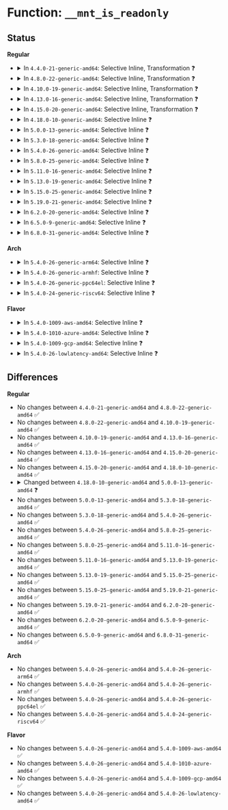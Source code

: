 # Function: <code>__mnt_is_readonly</code>

## Status
<b>Regular</b>
<ul>
<li>
<details>
<summary>In <code>4.4.0-21-generic-amd64</code>: Selective Inline, Transformation ❓</summary>

```c
int __mnt_is_readonly(struct vfsmount * mnt)
```

```json
{
  "name": "__mnt_is_readonly",
  "collision_type": "Unique Global",
  "inline_type": "Selective",
  "funcs": [
    {
      "addr": 18446744071581121888,
      "name": "__mnt_is_readonly",
      "external": true,
      "loc": "fs/namespace.c:274",
      "file": "fs/namespace.c",
      "inline": "not declared, inlined",
      "caller_inline": [
        "fs/namespace.c:__mnt_want_write",
        "fs/namespace.c:do_mount"
      ],
      "caller_func": [
        "fs/open.c:SyS_access",
        "fs/namespace.c:__mnt_want_write",
        "fs/namespace.c:do_mount",
        "fs/proc_namespace.c:show_vfsmnt"
      ]
    }
  ],
  "symbols": [
    {
      "addr": 18446744071581121888,
      "name": "__mnt_is_readonly.part.8",
      "section": ".text",
      "bind": "STB_LOCAL",
      "size": 22
    },
    {
      "addr": 18446744071581121920,
      "name": "__mnt_is_readonly",
      "section": ".text",
      "bind": "STB_GLOBAL",
      "size": 28
    }
  ]
}
```
</details>
</li>
<li>
<details>
<summary>In <code>4.8.0-22-generic-amd64</code>: Selective Inline, Transformation ❓</summary>

```c
int __mnt_is_readonly(struct vfsmount * mnt)
```

```json
{
  "name": "__mnt_is_readonly",
  "collision_type": "Unique Global",
  "inline_type": "Selective",
  "funcs": [
    {
      "addr": 18446744071581300647,
      "name": "__mnt_is_readonly",
      "external": true,
      "loc": "fs/namespace.c:274",
      "file": "fs/namespace.c",
      "inline": "not declared, inlined",
      "caller_inline": [
        "fs/namespace.c:do_mount",
        "fs/namespace.c:__mnt_want_write"
      ],
      "caller_func": [
        "fs/open.c:SyS_access",
        "fs/namespace.c:do_mount",
        "fs/namespace.c:__mnt_want_write",
        "fs/proc_namespace.c:show_vfsmnt"
      ]
    }
  ],
  "symbols": [
    {
      "addr": 18446744071581287616,
      "name": "__mnt_is_readonly.part.8",
      "section": ".text",
      "bind": "STB_LOCAL",
      "size": 22
    },
    {
      "addr": 18446744071581287648,
      "name": "__mnt_is_readonly",
      "section": ".text",
      "bind": "STB_GLOBAL",
      "size": 28
    }
  ]
}
```
</details>
</li>
<li>
<details>
<summary>In <code>4.10.0-19-generic-amd64</code>: Selective Inline, Transformation ❓</summary>

```c
int __mnt_is_readonly(struct vfsmount * mnt)
```

```json
{
  "name": "__mnt_is_readonly",
  "collision_type": "Unique Global",
  "inline_type": "Selective",
  "funcs": [
    {
      "addr": 18446744071581379639,
      "name": "__mnt_is_readonly",
      "external": true,
      "loc": "fs/namespace.c:273",
      "file": "fs/namespace.c",
      "inline": "not declared, inlined",
      "caller_inline": [
        "fs/namespace.c:do_mount",
        "fs/namespace.c:__mnt_want_write"
      ],
      "caller_func": [
        "fs/open.c:SyS_access",
        "fs/namespace.c:do_mount",
        "fs/namespace.c:__mnt_want_write",
        "fs/proc_namespace.c:show_vfsmnt"
      ]
    }
  ],
  "symbols": [
    {
      "addr": 18446744071581366784,
      "name": "__mnt_is_readonly.part.10",
      "section": ".text",
      "bind": "STB_LOCAL",
      "size": 22
    },
    {
      "addr": 18446744071581366816,
      "name": "__mnt_is_readonly",
      "section": ".text",
      "bind": "STB_GLOBAL",
      "size": 28
    }
  ]
}
```
</details>
</li>
<li>
<details>
<summary>In <code>4.13.0-16-generic-amd64</code>: Selective Inline, Transformation ❓</summary>

```c
int __mnt_is_readonly(struct vfsmount * mnt)
```

```json
{
  "name": "__mnt_is_readonly",
  "collision_type": "Unique Global",
  "inline_type": "Selective",
  "funcs": [
    {
      "addr": 18446744071581434843,
      "name": "__mnt_is_readonly",
      "external": true,
      "loc": "fs/namespace.c:274",
      "file": "fs/namespace.c",
      "inline": "not declared, inlined",
      "caller_inline": [
        "fs/namespace.c:do_mount",
        "fs/namespace.c:__mnt_want_write"
      ],
      "caller_func": [
        "fs/open.c:SyS_access",
        "fs/namespace.c:do_mount",
        "fs/namespace.c:do_mount",
        "fs/namespace.c:__mnt_want_write",
        "fs/proc_namespace.c:show_vfsmnt"
      ]
    }
  ],
  "symbols": [
    {
      "addr": 18446744071581421744,
      "name": "__mnt_is_readonly.part.10",
      "section": ".text",
      "bind": "STB_LOCAL",
      "size": 22
    },
    {
      "addr": 18446744071581421776,
      "name": "__mnt_is_readonly",
      "section": ".text",
      "bind": "STB_GLOBAL",
      "size": 28
    }
  ]
}
```
</details>
</li>
<li>
<details>
<summary>In <code>4.15.0-20-generic-amd64</code>: Selective Inline, Transformation ❓</summary>

```c
int __mnt_is_readonly(struct vfsmount * mnt)
```

```json
{
  "name": "__mnt_is_readonly",
  "collision_type": "Unique Global",
  "inline_type": "Selective",
  "funcs": [
    {
      "addr": 18446744071581576721,
      "name": "__mnt_is_readonly",
      "external": true,
      "loc": "fs/namespace.c:274",
      "file": "fs/namespace.c",
      "inline": "not declared, inlined",
      "caller_inline": [
        "fs/namespace.c:do_mount",
        "fs/namespace.c:__mnt_want_write"
      ],
      "caller_func": [
        "fs/open.c:SyS_access",
        "fs/namespace.c:do_mount",
        "fs/namespace.c:do_mount",
        "fs/namespace.c:__mnt_want_write",
        "fs/proc_namespace.c:show_vfsmnt"
      ]
    }
  ],
  "symbols": [
    {
      "addr": 18446744071581563248,
      "name": "__mnt_is_readonly.part.13",
      "section": ".text",
      "bind": "STB_LOCAL",
      "size": 22
    },
    {
      "addr": 18446744071581563280,
      "name": "__mnt_is_readonly",
      "section": ".text",
      "bind": "STB_GLOBAL",
      "size": 28
    }
  ]
}
```
</details>
</li>
<li>
<details>
<summary>In <code>4.18.0-10-generic-amd64</code>: Selective Inline ❓</summary>

```c
int __mnt_is_readonly(struct vfsmount * mnt)
```

```json
{
  "name": "__mnt_is_readonly",
  "collision_type": "Unique Global",
  "inline_type": "Selective",
  "funcs": [
    {
      "addr": 18446744071581732608,
      "name": "__mnt_is_readonly",
      "external": true,
      "loc": "fs/namespace.c:274",
      "file": "fs/namespace.c",
      "inline": "not declared, inlined",
      "caller_inline": [
        "fs/namespace.c:do_mount",
        "fs/namespace.c:__mnt_want_write"
      ],
      "caller_func": [
        "fs/open.c:do_faccessat",
        "fs/proc_namespace.c:show_vfsmnt"
      ]
    }
  ],
  "symbols": [
    {
      "addr": 18446744071581719616,
      "name": "__mnt_is_readonly",
      "section": ".text",
      "bind": "STB_GLOBAL",
      "size": 33
    }
  ]
}
```
</details>
</li>
<li>
<details>
<summary>In <code>5.0.0-13-generic-amd64</code>: Selective Inline ❓</summary>

```c
bool __mnt_is_readonly(struct vfsmount * mnt)
```

```json
{
  "name": "__mnt_is_readonly",
  "collision_type": "Unique Global",
  "inline_type": "Selective",
  "funcs": [
    {
      "addr": 18446744071581819359,
      "name": "__mnt_is_readonly",
      "external": true,
      "loc": "fs/namespace.c:249",
      "file": "fs/namespace.c",
      "inline": "not declared, inlined",
      "caller_inline": [
        "fs/namespace.c:do_mount",
        "fs/namespace.c:__mnt_want_write"
      ],
      "caller_func": [
        "fs/open.c:do_faccessat",
        "fs/proc_namespace.c:show_vfsmnt"
      ]
    }
  ],
  "symbols": [
    {
      "addr": 18446744071581803920,
      "name": "__mnt_is_readonly",
      "section": ".text",
      "bind": "STB_GLOBAL",
      "size": 33
    }
  ]
}
```
</details>
</li>
<li>
<details>
<summary>In <code>5.3.0-18-generic-amd64</code>: Selective Inline ❓</summary>

```c
bool __mnt_is_readonly(struct vfsmount * mnt)
```

```json
{
  "name": "__mnt_is_readonly",
  "collision_type": "Unique Global",
  "inline_type": "Selective",
  "funcs": [
    {
      "addr": 18446744071581944165,
      "name": "__mnt_is_readonly",
      "external": true,
      "loc": "fs/namespace.c:246",
      "file": "fs/namespace.c",
      "inline": "not declared, inlined",
      "caller_inline": [
        "fs/namespace.c:do_mount",
        "fs/namespace.c:__mnt_want_write"
      ],
      "caller_func": [
        "fs/open.c:do_faccessat",
        "fs/proc_namespace.c:show_vfsmnt"
      ]
    }
  ],
  "symbols": [
    {
      "addr": 18446744071581922784,
      "name": "__mnt_is_readonly",
      "section": ".text",
      "bind": "STB_GLOBAL",
      "size": 33
    }
  ]
}
```
</details>
</li>
<li>
<details>
<summary>In <code>5.4.0-26-generic-amd64</code>: Selective Inline ❓</summary>

```c
bool __mnt_is_readonly(struct vfsmount * mnt)
```

```json
{
  "name": "__mnt_is_readonly",
  "collision_type": "Unique Global",
  "inline_type": "Selective",
  "funcs": [
    {
      "addr": 18446744071582016775,
      "name": "__mnt_is_readonly",
      "external": true,
      "loc": "fs/namespace.c:246",
      "file": "fs/namespace.c",
      "inline": "not declared, inlined",
      "caller_inline": [
        "fs/namespace.c:do_mount",
        "fs/namespace.c:mnt_warn_timestamp_expiry",
        "fs/namespace.c:__mnt_want_write"
      ],
      "caller_func": [
        "fs/open.c:do_faccessat",
        "fs/proc_namespace.c:show_vfsmnt"
      ]
    }
  ],
  "symbols": [
    {
      "addr": 18446744071581995184,
      "name": "__mnt_is_readonly",
      "section": ".text",
      "bind": "STB_GLOBAL",
      "size": 33
    }
  ]
}
```
</details>
</li>
<li>
<details>
<summary>In <code>5.8.0-25-generic-amd64</code>: Selective Inline ❓</summary>

```c
bool __mnt_is_readonly(struct vfsmount * mnt)
```

```json
{
  "name": "__mnt_is_readonly",
  "collision_type": "Unique Global",
  "inline_type": "Selective",
  "funcs": [
    {
      "addr": 18446744071582236788,
      "name": "__mnt_is_readonly",
      "external": true,
      "loc": "fs/namespace.c:246",
      "file": "fs/namespace.c",
      "inline": "not declared, inlined",
      "caller_inline": [
        "fs/namespace.c:do_reconfigure_mnt",
        "fs/namespace.c:mnt_warn_timestamp_expiry",
        "fs/namespace.c:__mnt_want_write"
      ],
      "caller_func": [
        "fs/open.c:do_faccessat",
        "fs/proc_namespace.c:show_vfsmnt"
      ]
    }
  ],
  "symbols": [
    {
      "addr": 18446744071582229280,
      "name": "__mnt_is_readonly",
      "section": ".text",
      "bind": "STB_GLOBAL",
      "size": 33
    }
  ]
}
```
</details>
</li>
<li>
<details>
<summary>In <code>5.11.0-16-generic-amd64</code>: Selective Inline ❓</summary>

```c
bool __mnt_is_readonly(struct vfsmount * mnt)
```

```json
{
  "name": "__mnt_is_readonly",
  "collision_type": "Unique Global",
  "inline_type": "Selective",
  "funcs": [
    {
      "addr": 18446744071582285588,
      "name": "__mnt_is_readonly",
      "external": true,
      "loc": "fs/namespace.c:246",
      "file": "fs/namespace.c",
      "inline": "not declared, inlined",
      "caller_inline": [
        "fs/namespace.c:do_reconfigure_mnt",
        "fs/namespace.c:mnt_warn_timestamp_expiry",
        "fs/namespace.c:__mnt_want_write"
      ],
      "caller_func": [
        "fs/open.c:do_faccessat",
        "fs/proc_namespace.c:show_vfsmnt"
      ]
    }
  ],
  "symbols": [
    {
      "addr": 18446744071582277648,
      "name": "__mnt_is_readonly",
      "section": ".text",
      "bind": "STB_GLOBAL",
      "size": 33
    }
  ]
}
```
</details>
</li>
<li>
<details>
<summary>In <code>5.13.0-19-generic-amd64</code>: Selective Inline ❓</summary>

```c
bool __mnt_is_readonly(struct vfsmount * mnt)
```

```json
{
  "name": "__mnt_is_readonly",
  "collision_type": "Unique Global",
  "inline_type": "Selective",
  "funcs": [
    {
      "addr": 18446744071582329091,
      "name": "__mnt_is_readonly",
      "external": true,
      "loc": "fs/namespace.c:267",
      "file": "fs/namespace.c",
      "inline": "not declared, inlined",
      "caller_inline": [
        "fs/namespace.c:path_mount",
        "fs/namespace.c:mnt_warn_timestamp_expiry",
        "fs/namespace.c:__mnt_want_write"
      ],
      "caller_func": [
        "fs/open.c:do_faccessat",
        "fs/proc_namespace.c:show_vfsmnt"
      ]
    }
  ],
  "symbols": [
    {
      "addr": 18446744071582303184,
      "name": "__mnt_is_readonly",
      "section": ".text",
      "bind": "STB_GLOBAL",
      "size": 33
    }
  ]
}
```
</details>
</li>
<li>
<details>
<summary>In <code>5.15.0-25-generic-amd64</code>: Selective Inline ❓</summary>

```c
bool __mnt_is_readonly(struct vfsmount * mnt)
```

```json
{
  "name": "__mnt_is_readonly",
  "collision_type": "Unique Global",
  "inline_type": "Selective",
  "funcs": [
    {
      "addr": 18446744071582649620,
      "name": "__mnt_is_readonly",
      "external": true,
      "loc": "fs/namespace.c:268",
      "file": "fs/namespace.c",
      "inline": "not declared, inlined",
      "caller_inline": [
        "fs/namespace.c:path_mount",
        "fs/namespace.c:mnt_warn_timestamp_expiry",
        "fs/namespace.c:__mnt_want_write"
      ],
      "caller_func": [
        "fs/open.c:do_faccessat",
        "fs/proc_namespace.c:show_vfsmnt"
      ]
    }
  ],
  "symbols": [
    {
      "addr": 18446744071582622240,
      "name": "__mnt_is_readonly",
      "section": ".text",
      "bind": "STB_GLOBAL",
      "size": 33
    }
  ]
}
```
</details>
</li>
<li>
<details>
<summary>In <code>5.19.0-21-generic-amd64</code>: Selective Inline ❓</summary>

```c
bool __mnt_is_readonly(struct vfsmount * mnt)
```

```json
{
  "name": "__mnt_is_readonly",
  "collision_type": "Unique Global",
  "inline_type": "Selective",
  "funcs": [
    {
      "addr": 18446744071583188705,
      "name": "__mnt_is_readonly",
      "external": true,
      "loc": "fs/namespace.c:269",
      "file": "fs/namespace.c",
      "inline": "not declared, inlined",
      "caller_inline": [
        "fs/namespace.c:path_mount",
        "fs/namespace.c:mnt_warn_timestamp_expiry",
        "fs/namespace.c:__mnt_want_write"
      ],
      "caller_func": [
        "fs/open.c:do_faccessat",
        "fs/proc_namespace.c:show_vfsmnt"
      ]
    }
  ],
  "symbols": [
    {
      "addr": 18446744071583157680,
      "name": "__mnt_is_readonly",
      "section": ".text",
      "bind": "STB_GLOBAL",
      "size": 39
    }
  ]
}
```
</details>
</li>
<li>
<details>
<summary>In <code>6.2.0-20-generic-amd64</code>: Selective Inline ❓</summary>

```c
bool __mnt_is_readonly(struct vfsmount * mnt)
```

```json
{
  "name": "__mnt_is_readonly",
  "collision_type": "Unique Global",
  "inline_type": "Selective",
  "funcs": [
    {
      "addr": 18446744071583764041,
      "name": "__mnt_is_readonly",
      "external": true,
      "loc": "fs/namespace.c:384",
      "file": "fs/namespace.c",
      "inline": "not declared, inlined",
      "caller_inline": [
        "fs/namespace.c:path_mount",
        "fs/namespace.c:mnt_warn_timestamp_expiry",
        "fs/namespace.c:__mnt_want_write"
      ],
      "caller_func": [
        "fs/open.c:do_faccessat",
        "fs/proc_namespace.c:show_vfsmnt"
      ]
    }
  ],
  "symbols": [
    {
      "addr": 18446744071583731792,
      "name": "__mnt_is_readonly",
      "section": ".text",
      "bind": "STB_GLOBAL",
      "size": 39
    }
  ]
}
```
</details>
</li>
<li>
<details>
<summary>In <code>6.5.0-9-generic-amd64</code>: Selective Inline ❓</summary>

```c
bool __mnt_is_readonly(struct vfsmount * mnt)
```

```json
{
  "name": "__mnt_is_readonly",
  "collision_type": "Unique Global",
  "inline_type": "Selective",
  "funcs": [
    {
      "addr": 18446744071583981193,
      "name": "__mnt_is_readonly",
      "external": true,
      "loc": "fs/namespace.c:270",
      "file": "fs/namespace.c",
      "inline": "not declared, inlined",
      "caller_inline": [
        "fs/namespace.c:path_mount",
        "fs/namespace.c:mnt_warn_timestamp_expiry",
        "fs/namespace.c:__mnt_want_write"
      ],
      "caller_func": [
        "fs/open.c:do_faccessat",
        "fs/proc_namespace.c:show_vfsmnt"
      ]
    }
  ],
  "symbols": [
    {
      "addr": 18446744071583948688,
      "name": "__mnt_is_readonly",
      "section": ".text",
      "bind": "STB_GLOBAL",
      "size": 39
    }
  ]
}
```
</details>
</li>
<li>
<details>
<summary>In <code>6.8.0-31-generic-amd64</code>: Selective Inline ❓</summary>

```c
bool __mnt_is_readonly(struct vfsmount * mnt)
```

```json
{
  "name": "__mnt_is_readonly",
  "collision_type": "Unique Global",
  "inline_type": "Selective",
  "funcs": [
    {
      "addr": 18446744071584193721,
      "name": "__mnt_is_readonly",
      "external": true,
      "loc": "fs/namespace.c:275",
      "file": "fs/namespace.c",
      "inline": "not declared, inlined",
      "caller_inline": [
        "fs/namespace.c:path_mount",
        "fs/namespace.c:mnt_warn_timestamp_expiry",
        "fs/namespace.c:mnt_get_write_access"
      ],
      "caller_func": [
        "fs/open.c:do_faccessat",
        "fs/proc_namespace.c:show_vfsmnt"
      ]
    }
  ],
  "symbols": [
    {
      "addr": 18446744071584156128,
      "name": "__mnt_is_readonly",
      "section": ".text",
      "bind": "STB_GLOBAL",
      "size": 39
    }
  ]
}
```
</details>
</li>
</ul>
<b>Arch</b>
<ul>
<li>
<details>
<summary>In <code>5.4.0-26-generic-arm64</code>: Selective Inline ❓</summary>

```c
bool __mnt_is_readonly(struct vfsmount * mnt)
```

```json
{
  "name": "__mnt_is_readonly",
  "collision_type": "Unique Global",
  "inline_type": "Selective",
  "funcs": [
    {
      "addr": 18446603336493537956,
      "name": "__mnt_is_readonly",
      "external": true,
      "loc": "fs/namespace.c:246",
      "file": "fs/namespace.c",
      "inline": "not declared, inlined",
      "caller_inline": [
        "fs/namespace.c:do_mount",
        "fs/namespace.c:mnt_warn_timestamp_expiry",
        "fs/namespace.c:mnt_clone_write",
        "fs/namespace.c:__mnt_want_write"
      ],
      "caller_func": [
        "fs/open.c:do_faccessat",
        "fs/proc_namespace.c:show_vfsmnt"
      ]
    }
  ],
  "symbols": [
    {
      "addr": 18446603336493513064,
      "name": "__mnt_is_readonly",
      "section": ".text",
      "bind": "STB_GLOBAL",
      "size": 72
    }
  ]
}
```
</details>
</li>
<li>
<details>
<summary>In <code>5.4.0-26-generic-armhf</code>: Selective Inline ❓</summary>

```c
bool __mnt_is_readonly(struct vfsmount * mnt)
```

```json
{
  "name": "__mnt_is_readonly",
  "collision_type": "Unique Global",
  "inline_type": "Selective",
  "funcs": [
    {
      "addr": 3227088348,
      "name": "__mnt_is_readonly",
      "external": true,
      "loc": "fs/namespace.c:246",
      "file": "fs/namespace.c",
      "inline": "not declared, inlined",
      "caller_inline": [
        "fs/namespace.c:do_mount",
        "fs/namespace.c:mnt_warn_timestamp_expiry",
        "fs/namespace.c:mnt_clone_write",
        "fs/namespace.c:__mnt_want_write"
      ],
      "caller_func": [
        "fs/open.c:do_faccessat",
        "fs/proc_namespace.c:show_vfsmnt"
      ]
    }
  ],
  "symbols": [
    {
      "addr": 3227067540,
      "name": "__mnt_is_readonly",
      "section": ".text",
      "bind": "STB_GLOBAL",
      "size": 48
    }
  ]
}
```
</details>
</li>
<li>
<details>
<summary>In <code>5.4.0-26-generic-ppc64el</code>: Selective Inline ❓</summary>

```c
bool __mnt_is_readonly(struct vfsmount * mnt)
```

```json
{
  "name": "__mnt_is_readonly",
  "collision_type": "Unique Global",
  "inline_type": "Selective",
  "funcs": [
    {
      "addr": 13835058055287107792,
      "name": "__mnt_is_readonly",
      "external": true,
      "loc": "fs/namespace.c:246",
      "file": "fs/namespace.c",
      "inline": "not declared, inlined",
      "caller_inline": [
        "fs/namespace.c:do_mount",
        "fs/namespace.c:mnt_warn_timestamp_expiry",
        "fs/namespace.c:mnt_clone_write",
        "fs/namespace.c:__mnt_want_write"
      ],
      "caller_func": [
        "fs/open.c:do_faccessat",
        "fs/proc_namespace.c:show_vfsmnt"
      ]
    }
  ],
  "symbols": [
    {
      "addr": 13835058055287076304,
      "name": "__mnt_is_readonly",
      "section": ".text",
      "bind": "STB_GLOBAL",
      "size": 56
    }
  ]
}
```
</details>
</li>
<li>
<details>
<summary>In <code>5.4.0-24-generic-riscv64</code>: Selective Inline ❓</summary>

```c
bool __mnt_is_readonly(struct vfsmount * mnt)
```

```json
{
  "name": "__mnt_is_readonly",
  "collision_type": "Unique Global",
  "inline_type": "Selective",
  "funcs": [
    {
      "addr": 18446743936273202538,
      "name": "__mnt_is_readonly",
      "external": true,
      "loc": "fs/namespace.c:246",
      "file": "fs/namespace.c",
      "inline": "not declared, inlined",
      "caller_inline": [
        "fs/namespace.c:do_mount",
        "fs/namespace.c:mnt_warn_timestamp_expiry",
        "fs/namespace.c:mnt_clone_write",
        "fs/namespace.c:__mnt_want_write"
      ],
      "caller_func": [
        "fs/open.c:do_faccessat",
        "fs/proc_namespace.c:show_vfsmnt"
      ]
    }
  ],
  "symbols": [
    {
      "addr": 18446743936273182692,
      "name": "__mnt_is_readonly",
      "section": ".text",
      "bind": "STB_GLOBAL",
      "size": 48
    }
  ]
}
```
</details>
</li>
</ul>
<b>Flavor</b>
<ul>
<li>
<details>
<summary>In <code>5.4.0-1009-aws-amd64</code>: Selective Inline ❓</summary>

```c
bool __mnt_is_readonly(struct vfsmount * mnt)
```

```json
{
  "name": "__mnt_is_readonly",
  "collision_type": "Unique Global",
  "inline_type": "Selective",
  "funcs": [
    {
      "addr": 18446744071581985511,
      "name": "__mnt_is_readonly",
      "external": true,
      "loc": "fs/namespace.c:246",
      "file": "fs/namespace.c",
      "inline": "not declared, inlined",
      "caller_inline": [
        "fs/namespace.c:do_mount",
        "fs/namespace.c:mnt_warn_timestamp_expiry",
        "fs/namespace.c:__mnt_want_write"
      ],
      "caller_func": [
        "fs/open.c:do_faccessat",
        "fs/proc_namespace.c:show_vfsmnt"
      ]
    }
  ],
  "symbols": [
    {
      "addr": 18446744071581963920,
      "name": "__mnt_is_readonly",
      "section": ".text",
      "bind": "STB_GLOBAL",
      "size": 33
    }
  ]
}
```
</details>
</li>
<li>
<details>
<summary>In <code>5.4.0-1010-azure-amd64</code>: Selective Inline ❓</summary>

```c
bool __mnt_is_readonly(struct vfsmount * mnt)
```

```json
{
  "name": "__mnt_is_readonly",
  "collision_type": "Unique Global",
  "inline_type": "Selective",
  "funcs": [
    {
      "addr": 18446744071581923079,
      "name": "__mnt_is_readonly",
      "external": true,
      "loc": "fs/namespace.c:246",
      "file": "fs/namespace.c",
      "inline": "not declared, inlined",
      "caller_inline": [
        "fs/namespace.c:do_mount",
        "fs/namespace.c:mnt_warn_timestamp_expiry",
        "fs/namespace.c:__mnt_want_write"
      ],
      "caller_func": [
        "fs/open.c:do_faccessat",
        "fs/proc_namespace.c:show_vfsmnt"
      ]
    }
  ],
  "symbols": [
    {
      "addr": 18446744071581901488,
      "name": "__mnt_is_readonly",
      "section": ".text",
      "bind": "STB_GLOBAL",
      "size": 33
    }
  ]
}
```
</details>
</li>
<li>
<details>
<summary>In <code>5.4.0-1009-gcp-amd64</code>: Selective Inline ❓</summary>

```c
bool __mnt_is_readonly(struct vfsmount * mnt)
```

```json
{
  "name": "__mnt_is_readonly",
  "collision_type": "Unique Global",
  "inline_type": "Selective",
  "funcs": [
    {
      "addr": 18446744071581976791,
      "name": "__mnt_is_readonly",
      "external": true,
      "loc": "fs/namespace.c:246",
      "file": "fs/namespace.c",
      "inline": "not declared, inlined",
      "caller_inline": [
        "fs/namespace.c:do_mount",
        "fs/namespace.c:mnt_warn_timestamp_expiry",
        "fs/namespace.c:__mnt_want_write"
      ],
      "caller_func": [
        "fs/open.c:do_faccessat",
        "fs/proc_namespace.c:show_vfsmnt"
      ]
    }
  ],
  "symbols": [
    {
      "addr": 18446744071581955200,
      "name": "__mnt_is_readonly",
      "section": ".text",
      "bind": "STB_GLOBAL",
      "size": 33
    }
  ]
}
```
</details>
</li>
<li>
<details>
<summary>In <code>5.4.0-26-lowlatency-amd64</code>: Selective Inline ❓</summary>

```c
bool __mnt_is_readonly(struct vfsmount * mnt)
```

```json
{
  "name": "__mnt_is_readonly",
  "collision_type": "Unique Global",
  "inline_type": "Selective",
  "funcs": [
    {
      "addr": 18446744071582047287,
      "name": "__mnt_is_readonly",
      "external": true,
      "loc": "fs/namespace.c:246",
      "file": "fs/namespace.c",
      "inline": "not declared, inlined",
      "caller_inline": [
        "fs/namespace.c:do_mount",
        "fs/namespace.c:mnt_warn_timestamp_expiry",
        "fs/namespace.c:mnt_clone_write",
        "fs/namespace.c:__mnt_want_write"
      ],
      "caller_func": [
        "fs/open.c:do_faccessat",
        "fs/proc_namespace.c:show_vfsmnt"
      ]
    }
  ],
  "symbols": [
    {
      "addr": 18446744071582025488,
      "name": "__mnt_is_readonly",
      "section": ".text",
      "bind": "STB_GLOBAL",
      "size": 33
    }
  ]
}
```
</details>
</li>
</ul>

## Differences
<b>Regular</b>
<ul>
<li>
No changes between <code>4.4.0-21-generic-amd64</code> and <code>4.8.0-22-generic-amd64</code> ✅
</li>
<li>
No changes between <code>4.8.0-22-generic-amd64</code> and <code>4.10.0-19-generic-amd64</code> ✅
</li>
<li>
No changes between <code>4.10.0-19-generic-amd64</code> and <code>4.13.0-16-generic-amd64</code> ✅
</li>
<li>
No changes between <code>4.13.0-16-generic-amd64</code> and <code>4.15.0-20-generic-amd64</code> ✅
</li>
<li>
No changes between <code>4.15.0-20-generic-amd64</code> and <code>4.18.0-10-generic-amd64</code> ✅
</li>
<li>
<details>
<summary>Changed between <code>4.18.0-10-generic-amd64</code> and <code>5.0.0-13-generic-amd64</code> ❓</summary>
<ul>
<li>
<b>Return type changed. </b>
<code>int</code> ➡️ <code>bool</code>
</li>
</ul>
</details>
</li>
<li>
No changes between <code>5.0.0-13-generic-amd64</code> and <code>5.3.0-18-generic-amd64</code> ✅
</li>
<li>
No changes between <code>5.3.0-18-generic-amd64</code> and <code>5.4.0-26-generic-amd64</code> ✅
</li>
<li>
No changes between <code>5.4.0-26-generic-amd64</code> and <code>5.8.0-25-generic-amd64</code> ✅
</li>
<li>
No changes between <code>5.8.0-25-generic-amd64</code> and <code>5.11.0-16-generic-amd64</code> ✅
</li>
<li>
No changes between <code>5.11.0-16-generic-amd64</code> and <code>5.13.0-19-generic-amd64</code> ✅
</li>
<li>
No changes between <code>5.13.0-19-generic-amd64</code> and <code>5.15.0-25-generic-amd64</code> ✅
</li>
<li>
No changes between <code>5.15.0-25-generic-amd64</code> and <code>5.19.0-21-generic-amd64</code> ✅
</li>
<li>
No changes between <code>5.19.0-21-generic-amd64</code> and <code>6.2.0-20-generic-amd64</code> ✅
</li>
<li>
No changes between <code>6.2.0-20-generic-amd64</code> and <code>6.5.0-9-generic-amd64</code> ✅
</li>
<li>
No changes between <code>6.5.0-9-generic-amd64</code> and <code>6.8.0-31-generic-amd64</code> ✅
</li>
</ul>
<b>Arch</b>
<ul>
<li>
No changes between <code>5.4.0-26-generic-amd64</code> and <code>5.4.0-26-generic-arm64</code> ✅
</li>
<li>
No changes between <code>5.4.0-26-generic-amd64</code> and <code>5.4.0-26-generic-armhf</code> ✅
</li>
<li>
No changes between <code>5.4.0-26-generic-amd64</code> and <code>5.4.0-26-generic-ppc64el</code> ✅
</li>
<li>
No changes between <code>5.4.0-26-generic-amd64</code> and <code>5.4.0-24-generic-riscv64</code> ✅
</li>
</ul>
<b>Flavor</b>
<ul>
<li>
No changes between <code>5.4.0-26-generic-amd64</code> and <code>5.4.0-1009-aws-amd64</code> ✅
</li>
<li>
No changes between <code>5.4.0-26-generic-amd64</code> and <code>5.4.0-1010-azure-amd64</code> ✅
</li>
<li>
No changes between <code>5.4.0-26-generic-amd64</code> and <code>5.4.0-1009-gcp-amd64</code> ✅
</li>
<li>
No changes between <code>5.4.0-26-generic-amd64</code> and <code>5.4.0-26-lowlatency-amd64</code> ✅
</li>
</ul>
